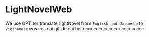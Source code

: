 # LightNovelWeb

We use GPT for translate lightNovel from `English and Japanese` to `Vietnamese`
eos cos cai gif de coi het
cccccccccccccccccccccccc